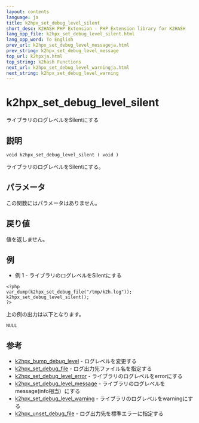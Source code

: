 ```yaml
---
layout: contents
language: ja
title: k2hpx_set_debug_level_silent
short_desc: K2HASH PHP Extension - PHP Extension library for K2HASH
lang_opp_file: k2hpx_set_debug_level_silent.html
lang_opp_word: To English
prev_url: k2hpx_set_debug_level_messageja.html
prev_string: k2hpx_set_debug_level_message
top_url: k2hpxja.html
top_string: k2hash Functions
next_url: k2hpx_set_debug_level_warningja.html
next_string: k2hpx_set_debug_level_warning
---
```


# k2hpx_set_debug_level_silent
ライブラリのログレベルをSilentにする

## 説明
```
void k2hpx_set_debug_level_silent ( void )
```
ライブラリのログレベルをSilentにする。


## パラメータ
この関数にはパラメータはありません。

## 戻り値
値を返しません。 

## 例
- 例 1 - ライブラリのログレベルをSilentにする
```
<?php
var_dump(k2hpx_set_debug_file("/tmp/k2h.log"));
k2hpx_set_debug_level_silent();
?>
```
上の例の出力は以下となります。
```
NULL
```

## 参考
- [k2hpx_bump_debug_level](k2hpx_bump_debug_levelja.html) - ログレベルを変更する
- [k2hpx_set_debug_file](k2hpx_set_debug_fileja.html) - ログ出力先ファイル名を指定する
- [k2hpx_set_debug_level_error](k2hpx_set_debug_level_errorja.html) - ライブラリのログレベルをerrorにする
- [k2hpx_set_debug_level_message](k2hpx_set_debug_level_messageja.html) - ライブラリのログレベルをmessage(info相当）にする
- [k2hpx_set_debug_level_warning](k2hpx_set_debug_level_warningja.html) - ライブラリのログレベルをwarningにする
- [k2hpx_unset_debug_file](k2hpx_unset_debug_fileja.html) - ログ出力先を標準エラーに指定する
